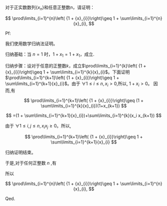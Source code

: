 对于正实数数列$\{x_n\}$和任意正整数$n$，请证明：

$$
\prod\limits_{i=1}^{n}\left( {1 + {x}_{i}}\right)\geq  1 + \sum\limits_{i=1}^{n}{x}_{i},
$$

Pf:

我们使用数学归纳法证明。

归纳基础：当 $n = 1$ 时，$1+x_1=1+x_1$，成立.

归纳步骤：设对于任意的正整数$k$，成立$\prod\limits_{i=1}^{k}\left( {1 + {x}_{i}}\right)\geq  1 + \sum\limits_{i=1}^{k}{x}_{i}$。下面证明$\prod\limits_{i=1}^{k+1}\left( {1 + {x}_{i}}\right)\geq  1 + \sum\limits_{i=1}^{k+1}{x}_{i}$。由于 $\forall 1\leq i \leq n,{x}_{i}>0$,所以, $1 + {x}_{i} > 0$。 因而,有

$$
\prod\limits_{i=1}^{k+1}\left( {1 + {x}_{i}}\right)\geq   (1 + \sum\limits_{i=1}^{k}{x}_{i})(1+x_{k+1})
$$

$$
=(1 + \sum\limits_{i=1}^{k+1}{x}_{i})+\sum\limits_{i=1}^{k}(x_i x_{k+1})
$$

由于 $\forall 1\leq i,j \leq n,{x}_{i}{x}_{j} \geq  0$。所以,

$$
\prod\limits_{i=1}^{k+1}\left( {1 + {x}_{i}}\right)\geq 1 + \sum\limits_{i=1}^{k+1}{x}_{i}
$$

归纳证明结束。

于是,对于任何正整数 $n$ ,有

所以

$$
\prod\limits_{i=1}^{n}\left( {1 + {x}_{i}}\right)\geq  1 + \sum\limits_{i=1}^{n}{x}_{i},
$$

Qed.